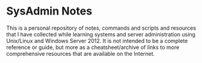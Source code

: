 # SysAdmin Notes

This is a personal repository of notes, commands and scripts and resources that I have collected while learning systems and server administration using Unix/Linux and Windows Server 2012. It is not intended to be a complete reference or guide, but more as a cheatsheet/archive of links to more comprehensive resources that are available on the Internet.
